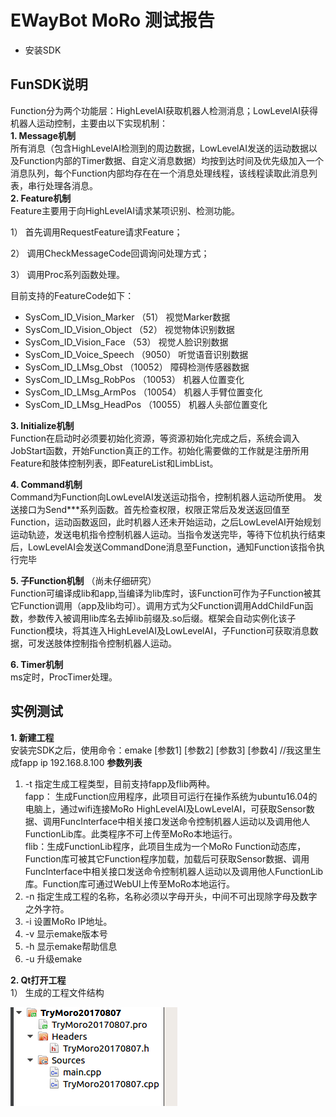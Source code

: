 # EWayBot MoRo 测试报告
- 安装SDK
## FunSDK说明
Function分为两个功能层：HighLevelAI获取机器人检测消息；LowLevelAI获得机器人运动控制，主要由以下实现机制：  
**1. Message机制**  
所有消息（包含HighLevelAI检测到的周边数据，LowLevelAI发送的运动数据以及Function内部的Timer数据、自定义消息数据）均按到达时间及优先级加入一个消息队列，每个Function内部均存在在一个消息处理线程，该线程读取此消息列表，串行处理各消息。  
**2. Feature机制**   
Feature主要用于向HighLevelAI请求某项识别、检测功能。 

1） 首先调用RequestFeature请求Feature；  

2） 调用CheckMessageCode回调询问处理方式；  

3） 调用Proc系列函数处理。  

目前支持的FeatureCode如下： 
- SysCom_ID_Vision_Marker （51）  视觉Marker数据
- SysCom_ID_Vision_Object （52） 视觉物体识别数据
- SysCom_ID_Vision_Face （53） 视觉人脸识别数据
- SysCom_ID_Voice_Speech （9050） 听觉语音识别数据
- SysCom_ID_LMsg_Obst （10052） 障碍检测传感器数据
- SysCom_ID_LMsg_RobPos （10053） 机器人位置变化
- SysCom_ID_LMsg_ArmPos （10054） 机器人手臂位置变化
- SysCom_ID_LMsg_HeadPos （10055） 机器人头部位置变化  

**3. Initialize机制**  
Function在启动时必须要初始化资源，等资源初始化完成之后，系统会调入JobStart函数，开始Function真正的工作。初始化需要做的工作就是注册所用Feature和肢体控制列表，即FeatureList和LimbList。  

**4. Command机制**  
Command为Function向LowLevelAI发送运动指令，控制机器人运动所使用。 发送接口为Send***系列函数。首先检查权限，权限正常后及发送返回值至Function，运动函数返回，此时机器人还未开始运动，之后LowLevelAI开始规划运动轨迹，发送电机指令控制机器人运动。当指令发送完毕，等待下位机执行结束后，LowLevelAI会发送CommandDone消息至Function，通知Function该指令执行完毕  

**5. 子Function机制**  （尚未仔细研究）  
Function可编译成lib和app,当编译为lib库时，该Function可作为子Function被其它Function调用（app及lib均可）。调用方式为父Function调用AddChildFun函数，参数传入被调用lib库名去掉lib前缀及.so后缀。框架会自动实例化该子Function模块，将其连入HighLevelAI及LowLevelAI，子Function可获取消息数据，可发送肢体控制指令控制机器人运动。  

**6. Timer机制**  
ms定时，ProcTimer处理。

## 实例测试
**1. 新建工程**  
安装完SDK之后，使用命令：emake [参数1] [参数2] [参数3] [参数4]  //我这里生成fapp ip 192.168.8.100
**参数列表**  
1) -t 指定生成工程类型，目前支持fapp及flib两种。  
fapp： 生成Function应用程序，此项目可运行在操作系统为ubuntu16.04的电脑上，通过wifi连接MoRo HighLevelAI及LowLevelAI，可获取Sensor数据、调用FuncInterface中相关接口发送命令控制机器人运动以及调用他人FunctionLib库。此类程序不可上传至MoRo本地运行。  
flib：生成FunctionLib程序，此项目生成为一个MoRo Function动态库，Function库可被其它Function程序加载，加载后可获取Sensor数据、调用FuncInterface中相关接口发送命令控制机器人运动以及调用他人FunctionLib库。Function库可通过WebUI上传至MoRo本地运行。  
2) -n 指定生成工程的名称，名称必须以字母开头，中间不可出现除字母及数字之外字符。  
3) -i 设置MoRo IP地址。  
4) -v 显示emake版本号  
5) -h 显示emake帮助信息  
6) -u 升级emake  

**2. Qt打开工程**  
1） 生成的工程文件结构  

![](images/文件结构.png)
